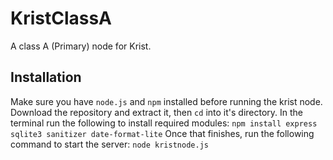 # KristClassA
A class A (Primary) node for Krist.
## Installation
Make sure you have `node.js` and `npm` installed before running the krist node.
Download the repository and extract it, then `cd` into it's directory.
In the terminal run the following to install required modules:
`npm install express sqlite3 sanitizer date-format-lite`
Once that finishes, run the following command to start the server:
`node kristnode.js`
